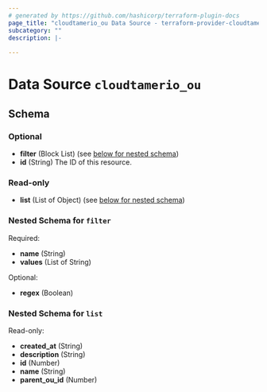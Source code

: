 ```yaml
---
# generated by https://github.com/hashicorp/terraform-plugin-docs
page_title: "cloudtamerio_ou Data Source - terraform-provider-cloudtamerio"
subcategory: ""
description: |-
  
---
```


# Data Source `cloudtamerio_ou`





<!-- schema generated by tfplugindocs -->
## Schema

### Optional

- **filter** (Block List) (see [below for nested schema](#nestedblock--filter))
- **id** (String) The ID of this resource.

### Read-only

- **list** (List of Object) (see [below for nested schema](#nestedatt--list))

<a id="nestedblock--filter"></a>
### Nested Schema for `filter`

Required:

- **name** (String)
- **values** (List of String)

Optional:

- **regex** (Boolean)


<a id="nestedatt--list"></a>
### Nested Schema for `list`

Read-only:

- **created_at** (String)
- **description** (String)
- **id** (Number)
- **name** (String)
- **parent_ou_id** (Number)


